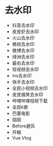 # 去水印

- 抖音去水印
- 皮皮虾去水印
- 火山去水印
- 微视去水印
- 微博去水印
- 绿洲去水印
- 最右去水印
- 轻视频去水印
- ins去水印
- 快手去水印
- 全民小视频去水印
- 皮皮搞笑去水印
- 哔哩哔哩视频下载
- 全民k歌
- 巴塞电影
- 陌陌
- Before避风
- 开眼
- Vue Vlog
